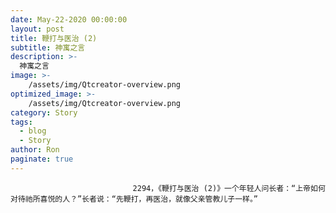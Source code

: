 ```yaml
---
date: May-22-2020 00:00:00
layout: post
title: 鞭打与医治 (2)
subtitle: 神寓之言
description: >-
  神寓之言
image: >-
    /assets/img/Qtcreator-overview.png
optimized_image: >-
    /assets/img/Qtcreator-overview.png
category: Story
tags:
  - blog
  - Story
author: Ron
paginate: true
---
```


							　　2294，《鞭打与医治 (2)》一个年轻人问长者：“上帝如何对待祂所喜悦的人？”长者说：“先鞭打，再医治，就像父亲管教儿子一样。”
							
							
						